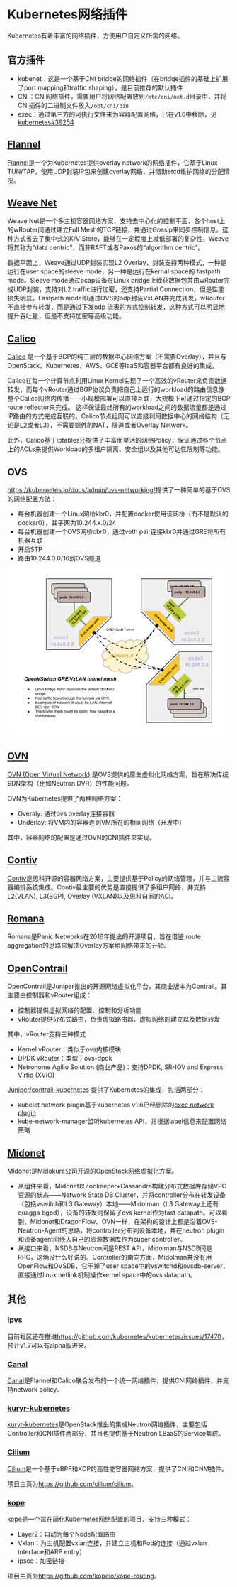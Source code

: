 # Kubernetes网络插件

Kubernetes有着丰富的网络插件，方便用户自定义所需的网络。

## 官方插件

* kubenet：这是一个基于CNI bridge的网络插件（在bridge插件的基础上扩展了port mapping和traffic shaping），是目前推荐的默认插件
* CNI：CNI网络插件，需要用户将网络配置放到`/etc/cni/net.d`目录中，并将CNI插件的二进制文件放入`/opt/cni/bin`
* exec：通过第三方的可执行文件来为容器配置网络，已在v1.6中移除，见[kubernetes#39254](https://github.com/kubernetes/kubernetes/pull/39254)

## [Flannel](flannel/index.md)

[Flannel](https://github.com/coreos/flannel/blob/master/Documentation/kube-flannel.yml)是一个为Kubernetes提供overlay network的网络插件，它基于Linux TUN/TAP，使用UDP封装IP包来创建overlay网络，并借助etcd维护网络的分配情况。

## [Weave Net](weave/index.md)

Weave Net是一个多主机容器网络方案，支持去中心化的控制平面，各个host上的wRouter间通过建立Full Mesh的TCP链接，并通过Gossip来同步控制信息。这种方式省去了集中式的K/V Store，能够在一定程度上减低部署的复杂性，Weave将其称为“data centric”，而非RAFT或者Paxos的“algorithm centric”。

数据平面上，Weave通过UDP封装实现L2 Overlay，封装支持两种模式，一种是运行在user space的sleeve mode，另一种是运行在kernal space的 fastpath mode。Sleeve mode通过pcap设备在Linux bridge上截获数据包并由wRouter完成UDP封装，支持对L2 traffic进行加密，还支持Partial Connection，但是性能损失明显。Fastpath mode即通过OVS的odp封装VxLAN并完成转发，wRouter不直接参与转发，而是通过下发odp 流表的方式控制转发，这种方式可以明显地提升吞吐量，但是不支持加密等高级功能。

## [Calico](calico/index.md)

[Calico](https://www.projectcalico.org/) 是一个基于BGP的纯三层的数据中心网络方案（不需要Overlay），并且与OpenStack、Kubernetes、AWS、GCE等IaaS和容器平台都有良好的集成。

Calico在每一个计算节点利用Linux Kernel实现了一个高效的vRouter来负责数据转发，而每个vRouter通过BGP协议负责把自己上运行的workload的路由信息像整个Calico网络内传播——小规模部署可以直接互联，大规模下可通过指定的BGP route reflector来完成。 这样保证最终所有的workload之间的数据流量都是通过IP路由的方式完成互联的。Calico节点组网可以直接利用数据中心的网络结构（无论是L2或者L3），不需要额外的NAT，隧道或者Overlay Network。

此外，Calico基于iptables还提供了丰富而灵活的网络Policy，保证通过各个节点上的ACLs来提供Workload的多租户隔离、安全组以及其他可达性限制等功能。

## OVS

<https://kubernetes.io/docs/admin/ovs-networking/>提供了一种简单的基于OVS的网络配置方法：

- 每台机器创建一个Linux网桥kbr0，并配置docker使用该网桥（而不是默认的docker0），其子网为10.244.x.0/24
- 每台机器创建一个OVS网桥obr0，通过veth pair连接kbr0并通过GRE将所有机器互联
- 开启STP
- 路由10.244.0.0/16到OVS隧道

![](ovs-networking.png)

## [OVN](../ovs/ovn-kubernetes.md)

[OVN (Open Virtual Network)](http://openvswitch.org/support/dist-docs/ovn-architecture.7.html) 是OVS提供的原生虚拟化网络方案，旨在解决传统SDN架构（比如Neutron DVR）的性能问题。

OVN为Kubernetes提供了两种网络方案：

* Overaly: 通过ovs overlay连接容器
* Underlay: 将VM内的容器连到VM所在的相同网络（开发中）

其中，容器网络的配置是通过OVN的CNI插件来实现。

## [Contiv](contiv/index.md)

[Contiv](http://contiv.github.io)是思科开源的容器网络方案，主要提供基于Policy的网络管理，并与主流容器编排系统集成。Contiv最主要的优势是直接提供了多租户网络，并支持L2(VLAN), L3(BGP), Overlay (VXLAN)以及思科自家的ACI。

## [Romana](romana/index.md)

Romana是Panic Networks在2016年提出的开源项目，旨在借鉴 route aggregation的思路来解决Overlay方案给网络带来的开销。

## [OpenContrail](opencontrail/index.md)

OpenContrail是Juniper推出的开源网络虚拟化平台，其商业版本为Contrail。其主要由控制器和vRouter组成：

* 控制器提供虚拟网络的配置、控制和分析功能
* vRouter提供分布式路由，负责虚拟路由器、虚拟网络的建立以及数据转发

其中，vRouter支持三种模式

* Kernel vRouter：类似于ovs内核模块
* DPDK vRouter：类似于ovs-dpdk
* Netronome Agilio Solution (商业产品)：支持DPDK, SR-IOV and Express Virtio (XVIO)

[Juniper/contrail-kubernetes](https://github.com/Juniper/contrail-kubernetes) 提供了Kubernetes的集成，包括两部分：

* kubelet network plugin基于kubernetes v1.6已经删除的[exec network plugin](https://github.com/kubernetes/kubernetes/pull/39254)
* kube-network-manager监听kubernetes API，并根据label信息来配置网络策略

## [Midonet](midonet/index.md)

[Midonet](https://www.midonet.org/)是Midokura公司开源的OpenStack网络虚拟化方案。

- 从组件来看，Midonet以Zookeeper+Cassandra构建分布式数据库存储VPC资源的状态——Network State DB Cluster，并将controller分布在转发设备（包括vswitch和L3 Gateway）本地——Midolman（L3 Gateway上还有quagga bgpd），设备的转发则保留了ovs kernel作为fast datapath。可以看到，Midonet和DragonFlow、OVN一样，在架构的设计上都是沿着OVS-Neutron-Agent的思路，将controller分布到设备本地，并在neutron plugin和设备agent间嵌入自己的资源数据库作为super controller。
- 从接口来看，NSDB与Neutron间是REST API，Midolman与NSDB间是RPC，这俩没什么好说的。Controller的南向方面，Midolman并没有用OpenFlow和OVSDB，它干掉了user space中的vswitchd和ovsdb-server，直接通过linux netlink机制操作kernel space中的ovs datapath。

## 其他

### [ipvs](ipvs/index.md)

目前社区还在推进<https://github.com/kubernetes/kubernetes/issues/17470>，预计v1.7可以有alpha版进来。

### [Canal](https://github.com/tigera/canal)

[Canal](https://github.com/tigera/canal)是Flannel和Calico联合发布的一个统一网络插件，提供CNI网络插件，并支持network policy。

### [kuryr-kubernetes](https://github.com/openstack/kuryr-kubernetes)

[kuryr-kubernetes](https://github.com/openstack/kuryr-kubernetes)是OpenStack推出的集成Neutron网络插件，主要包括Controller和CNI插件两部分，并且也提供基于Neutron LBaaS的Service集成。

### [Cilium](https://github.com/cilium/cilium)

[Cilium](https://github.com/cilium/cilium)是一个基于eBPF和XDP的高性能容器网络方案，提供了CNI和CNM插件。

项目主页为<https://github.com/cilium/cilium>。

### [kope](https://github.com/kopeio/kope-routing)

[kope](https://github.com/kopeio/kope-routing)是一个旨在简化Kubernetes网络配置的项目，支持三种模式：

- Layer2：自动为每个Node配置路由
- Vxlan：为主机配置vxlan连接，并建立主机和Pod的连接（通过vxlan interface和ARP entry）
- ipsec：加密链接

项目主页为<https://github.com/kopeio/kope-routing>。
